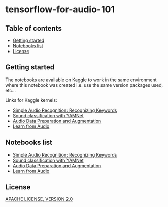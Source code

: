 # tensorflow-for-audio-101

## Table of contents

- [Getting started](#getting-started)
- [Notebooks list](#notebooks-list)
- [License](#license)

## Getting started

The notebooks are available on Kaggle to work in the same environment where this notebook was created i.e. use the same version packages used, etc...

Links for Kaggle kernels:

- [Simple Audio Recognition: Recognizing Keywords](https://www.kaggle.com/akashsdas/simple-audio-recognition-recognizing-keywords)
- [Sound classification with YAMNet](https://www.kaggle.com/akashsdas/sound-classification-with-yamnet)
- [Audio Data Preparation and Augmentation](https://www.kaggle.com/akashsdas/audio-data-preparation-and-augmentation)
- [Learn from Audio](https://www.kaggle.com/akashsdas/learning-from-audio)

## Notebooks list

- [Simple Audio Recognition: Recognizing Keywords](https://github.com/AkashSDas/tensorflow-for-audio-101/blob/main/simple-audio-recognition-recognizing-keywords.ipynb)
- [Sound classification with YAMNet](https://github.com/AkashSDas/tensorflow-for-audio-101/blob/main/sound-classification-with-yamnet.ipynb)
- [Audio Data Preparation and Augmentation](https://github.com/AkashSDas/tensorflow-for-audio-101/blob/main/audio-data-preparation-and-augmentation.ipynb)
- [Learn from Audio](https://github.com/AkashSDas/tensorflow-for-audio-101/blob/main/learning-from-audio.ipynb)

## License

[APACHE LICENSE, VERSION 2.0](./LICENSE)
